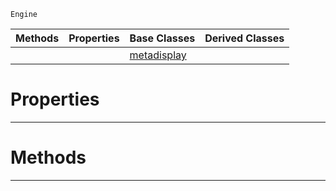  `Engine`

|Methods|Properties|Base Classes|Derived Classes|
|---|---|---|---|
| | |[metadisplay](https://github.com/zeroengineteam/ZeroDocs/code_reference/class_reference/metadisplay.markdown)| |


 #  Properties


---  
 #  Methods


---  
 

 